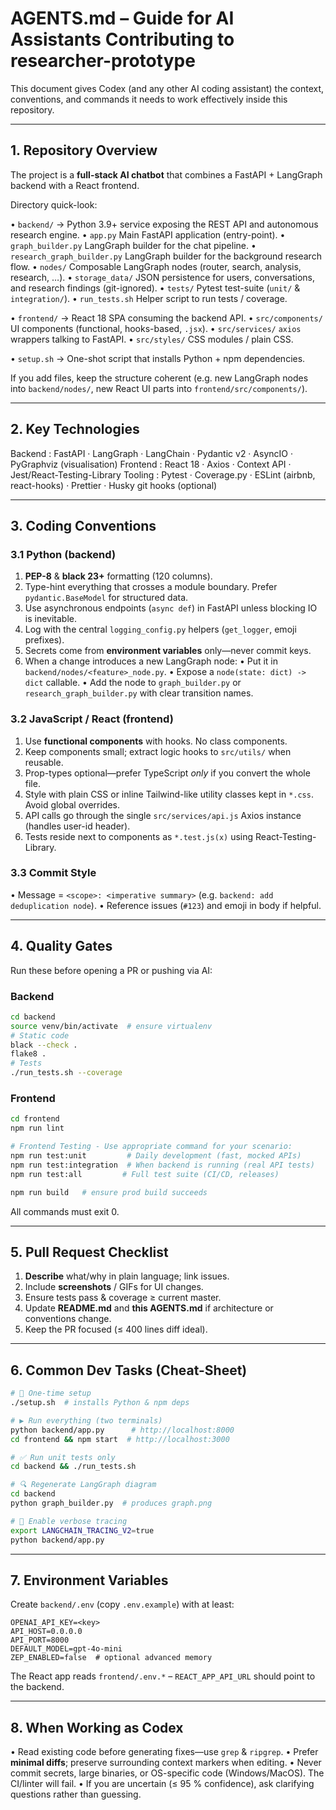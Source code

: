 # AGENTS.md – Guide for AI Assistants Contributing to **researcher-prototype**

This document gives Codex (and any other AI coding assistant) the context, conventions, and commands it needs to work effectively inside this repository.

---

## 1. Repository Overview

The project is a **full-stack AI chatbot** that combines a FastAPI + LangGraph backend with a React frontend.

Directory quick-look:

• `backend/`  → Python 3.9+ service exposing the REST API and autonomous research engine.
  • `app.py`          Main FastAPI application (entry-point).
  • `graph_builder.py` LangGraph builder for the chat pipeline.
  • `research_graph_builder.py` LangGraph builder for the background research flow.
  • `nodes/`          Composable LangGraph nodes (router, search, analysis, research, …).
  • `storage_data/`   JSON persistence for users, conversations, and research findings (git-ignored).
  • `tests/`          Pytest test-suite (`unit/` & `integration/`).
  • `run_tests.sh`    Helper script to run tests / coverage.

• `frontend/` → React 18 SPA consuming the backend API.
  • `src/components/` UI components (functional, hooks-based, `.jsx`).
  • `src/services/`   `axios` wrappers talking to FastAPI.
  • `src/styles/`     CSS modules / plain CSS.

• `setup.sh`     → One-shot script that installs Python + npm dependencies.

If you add files, keep the structure coherent (e.g. new LangGraph nodes into `backend/nodes/`, new React UI parts into `frontend/src/components/`).

---

## 2. Key Technologies

Backend  : FastAPI · LangGraph · LangChain · Pydantic v2 · AsyncIO · PyGraphviz (visualisation)
Frontend : React 18 · Axios · Context API · Jest/React-Testing-Library
Tooling  : Pytest · Coverage.py · ESLint (airbnb, react-hooks) · Prettier · Husky git hooks (optional)

---

## 3. Coding Conventions

### 3.1 Python (backend)
1. **PEP-8** & **black 23+** formatting (120 columns).
2. Type-hint everything that crosses a module boundary. Prefer `pydantic.BaseModel` for structured data.
3. Use asynchronous endpoints (`async def`) in FastAPI unless blocking IO is inevitable.
4. Log with the central `logging_config.py` helpers (`get_logger`, emoji prefixes).
5. Secrets come from **environment variables** only—never commit keys.
6. When a change introduces a new LangGraph node:
   • Put it in `backend/nodes/<feature>_node.py`.
   • Expose a `node(state: dict) -> dict` callable.
   • Add the node to `graph_builder.py` or `research_graph_builder.py` with clear transition names.

### 3.2 JavaScript / React (frontend)
1. Use **functional components** with hooks. No class components.
2. Keep components small; extract logic hooks to `src/utils/` when reusable.
3. Prop-types optional—prefer TypeScript _only_ if you convert the whole file.
4. Style with plain CSS or inline Tailwind-like utility classes kept in `*.css`. Avoid global overrides.
5. API calls go through the single `src/services/api.js` Axios instance (handles user-id header).
6. Tests reside next to components as `*.test.js(x)` using React-Testing-Library.

### 3.3 Commit Style
• Message = `<scope>: <imperative summary>` (e.g. `backend: add deduplication node`).
• Reference issues (`#123`) and emoji in body if helpful.

---

## 4. Quality Gates

Run these before opening a PR or pushing via AI:

### Backend
```bash
cd backend
source venv/bin/activate  # ensure virtualenv
# Static code
black --check .
flake8 .
# Tests
./run_tests.sh --coverage
```

### Frontend
```bash
cd frontend
npm run lint

# Frontend Testing - Use appropriate command for your scenario:
npm run test:unit         # Daily development (fast, mocked APIs)
npm run test:integration  # When backend is running (real API tests)
npm run test:all         # Full test suite (CI/CD, releases)

npm run build   # ensure prod build succeeds
```

All commands must exit 0.

---

## 5. Pull Request Checklist
1. **Describe** what/why in plain language; link issues.
2. Include **screenshots** / GIFs for UI changes.
3. Ensure tests pass & coverage ≥ current master.
4. Update **README.md** and **this AGENTS.md** if architecture or conventions change.
5. Keep the PR focused (≤ 400 lines diff ideal).

---

## 6. Common Dev Tasks (Cheat-Sheet)

```bash
# 🎉 One-time setup
./setup.sh  # installs Python & npm deps

# ▶️ Run everything (two terminals)
python backend/app.py      # http://localhost:8000
cd frontend && npm start  # http://localhost:3000

# ✅ Run unit tests only
cd backend && ./run_tests.sh

# 🔍 Regenerate LangGraph diagram
cd backend
python graph_builder.py  # produces graph.png

# 🐛 Enable verbose tracing
export LANGCHAIN_TRACING_V2=true
python backend/app.py
```

---

## 7. Environment Variables
Create `backend/.env` (copy `.env.example`) with at least:
```
OPENAI_API_KEY=<key>
API_HOST=0.0.0.0
API_PORT=8000
DEFAULT_MODEL=gpt-4o-mini
ZEP_ENABLED=false  # optional advanced memory
```
The React app reads `frontend/.env.*` – `REACT_APP_API_URL` should point to the backend.

---

## 8. When Working as Codex

• Read existing code before generating fixes—use `grep` & `ripgrep`.
• Prefer **minimal diffs**; preserve surrounding context markers when editing.
• Never commit secrets, large binaries, or OS-specific code (Windows/MacOS). The CI/linter will fail.
• If you are uncertain (≤ 95 % confidence), ask clarifying questions rather than guessing.

